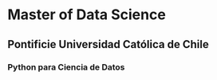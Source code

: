 # Master of Data Science
## Pontificie Universidad Católica de Chile
### Python para Ciencia de Datos

